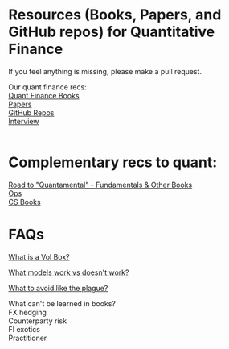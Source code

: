 # Resources (Books, Papers, and GitHub repos) for Quantitative Finance

If you feel anything is missing, please make a pull request.

Our quant finance recs: <br>
[Quant Finance Books](https://github.com/KoanOps/BookRecs/blob/master/QuantBooks.md)<br>
[Papers](https://github.com/KoanOps/BookRecs/blob/master/Papers.md)<br>
[GitHub Repos](https://github.com/KoanOps/BookRecs/blob/master/GitHub_Repos.md)<br>
[Interview](https://github.com/KoanOps/BookRecs/blob/master/InterviewResources.md)<br>
<br>
# Complementary recs to quant:<br>
[Road to "Quantamental" - Fundamentals & Other Books](https://github.com/KoanOps/BookRecs/blob/master/Books.md)<br>
[Ops](https://github.com/KoanOps/BookRecs/blob/master/Ops.md)<br>
[CS Books](https://github.com/KoanOps/BookRecs/blob/master/CSBooks.md)<br>

# FAQs
[What is a Vol Box?](https://github.com/KoanOps/BookRecs/blob/master/VolBox.md) <br>

[What models work vs doesn't work?](https://github.com/KoanOps/BookRecs/blob/master/WhatWorks.md)

[What to avoid like the plague?](https://github.com/KoanOps/BookRecs/blob/master/Plague.md)

What can't be learned in books? <br>
FX hedging <br>
Counterparty risk<br>
FI exotics <br>
Practitioner <br>
